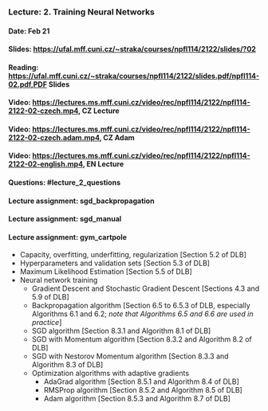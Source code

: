 ### Lecture: 2. Training Neural Networks
#### Date: Feb 21
#### Slides: https://ufal.mff.cuni.cz/~straka/courses/npfl114/2122/slides/?02
#### Reading: https://ufal.mff.cuni.cz/~straka/courses/npfl114/2122/slides.pdf/npfl114-02.pdf,PDF Slides
#### Video: https://lectures.ms.mff.cuni.cz/video/rec/npfl114/2122/npfl114-2122-02-czech.mp4, CZ Lecture
#### Video: https://lectures.ms.mff.cuni.cz/video/rec/npfl114/2122/npfl114-2122-02-czech.adam.mp4, CZ Adam
#### Video: https://lectures.ms.mff.cuni.cz/video/rec/npfl114/2122/npfl114-2122-02-english.mp4, EN Lecture
#### Questions: #lecture_2_questions
#### Lecture assignment: sgd_backpropagation
#### Lecture assignment: sgd_manual
#### Lecture assignment: gym_cartpole

- Capacity, overfitting, underfitting, regularization [Section 5.2 of DLB]
- Hyperparameters and validation sets [Section 5.3 of DLB]
- Maximum Likelihood Estimation [Section 5.5 of DLB]
- Neural network training
  - Gradient Descent and Stochastic Gradient Descent [Sections 4.3 and 5.9 of DLB]
  - Backpropagation algorithm [Section 6.5 to 6.5.3 of DLB, especially Algorithms 6.1 and 6.2; *note that Algorithms 6.5 and 6.6 are used in practice*]
  - SGD algorithm [Section 8.3.1 and Algorithm 8.1 of DLB]
  - SGD with Momentum algorithm [Section 8.3.2 and Algorithm 8.2 of DLB]
  - SGD with Nestorov Momentum algorithm [Section 8.3.3 and Algorithm 8.3 of DLB]
  - Optimization algorithms with adaptive gradients
    - AdaGrad algorithm [Section 8.5.1 and Algorithm 8.4 of DLB]
    - RMSProp algorithm [Section 8.5.2 and Algorithm 8.5 of DLB]
    - Adam algorithm [Section 8.5.3 and Algorithm 8.7 of DLB]
